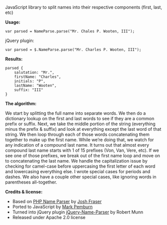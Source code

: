 JavaScript library to split names into their respective components (first, last, etc)

**Usage:**

    var parsed = NameParse.parse("Mr. Chales P. Wooten, III");

jQuery plugin:

	var parsed = $.NameParse.parse("Mr. Charles P. Wooten, III");


**Results:**

    parsed { 
        salutation: "Mr.", 
        firstName: "Charles", 
        initials: "P", 
        lastName: "Wooten", 
        suffix: "III" 
    }

**The algorithm:**

We start by splitting the full name into separate words. We then do a dictionary lookup on the first and last words to see if they are a common prefix or suffix. Next, we take the middle portion of the string (everything minus the prefix & suffix) and look at everything except the last word of that string. We then loop through each of those words concatenating them together to make up the first name. While we’re doing that, we watch for any indication of a compound last name. It turns out that almost every compound last name starts with 1 of 15 prefixes (Von, Van, Vere, etc). If we see one of those prefixes, we break out of the first name loop and move on to concatenating the last name. We handle the capitalization issue by checking for camel-case before uppercasing the first letter of each word and lowercasing everything else. I wrote special cases for periods and dashes. We also have a couple other special cases, like ignoring words in parentheses all-together.

**Credits & license:**

* Based on [PHP Name Parser](http://www.onlineaspect.com/2009/08/17/splitting-names/) by [Josh Fraser](http://joshfraser.com)
* Ported to JavaScript by [Mark Pemburn](http://pemburnia.com)
* Turned into jQuery plugin [jQuery-Name-Parser](https://github.com/robertdmunn/jQuery-Name-Parser) by Robert Munn
* Released under Apache 2.0 license
